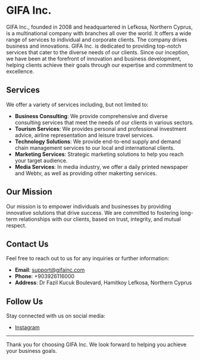 # GIFA Inc.

GIFA Inc., founded in 2008 and headquartered in Lefkosa, Northern Cyprus, is a multinational company with branches all over the world. It offers a wide range of services to individual and corporate clients. The company drives business and innovations. GIFA Inc. is dedicated to providing top-notch services that cater to the diverse needs of our clients. Since our inception, we have been at the forefront of innovation and business development, helping clients achieve their goals through our expertise and commitment to excellence.

## Services

We offer a variety of services including, but not limited to:

- **Business Consulting**: We provide comprehensive and diverse consulting services that meet the needs of our clients in various sectors.
- **Tourism Services**: We provides personal and professional investment advice, airline representation and leisure travel services.
- **Technology Solutions**: We provide end-to-end supply and demand chain management services to our local and international clients.
- **Marketing Services**: Strategic marketing solutions to help you reach your target audience.
- **Media Services**: In media industry, we offer a daily printed newspaper and Webtv, as well as providing other makerting services.

## Our Mission

Our mission is to empower individuals and businesses by providing innovative solutions that drive success. We are committed to fostering long-term relationships with our clients, based on trust, integrity, and mutual respect.

## Contact Us

Feel free to reach out to us for any inquiries or further information:

- **Email**: support@gifainc.com
- **Phone**: +903926116000
- **Address**: Dr Fazil Kucuk Boulevard, Hamitkoy Lefkosa, Northern Cyprus

## Follow Us

Stay connected with us on social media:

- [Instagram](https://www.instagram.com/gifainc/)

---

Thank you for choosing GIFA Inc. We look forward to helping you achieve your business goals.

